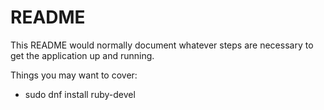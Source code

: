 # README

This README would normally document whatever steps are necessary to get the
application up and running.

Things you may want to cover:

* sudo dnf install ruby-devel
